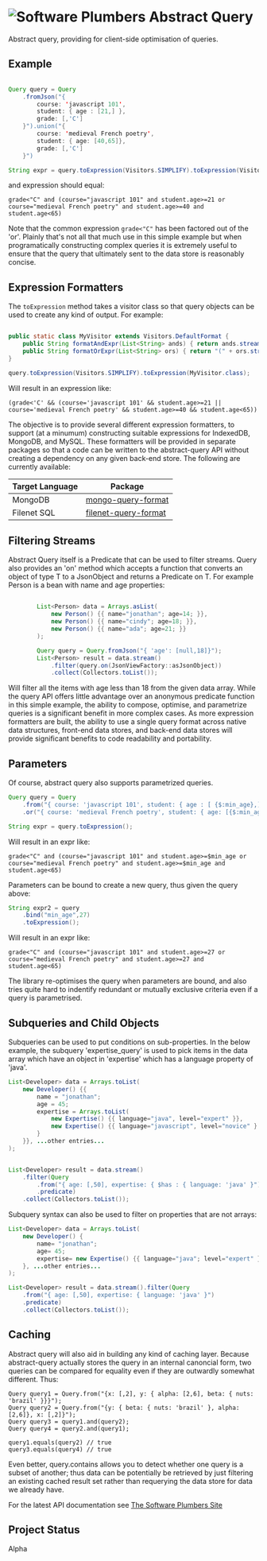 # ![Software Plumbers](http://docs.softwareplumbers.com/common/img/SquareIdent-160.png) Abstract Query

Abstract query, providing for client-side optimisation of queries.

## Example

```java

Query query = Query
	.fromJson("{ 
		course: 'javascript 101', 
		student: { age : [21,] }, 
		grade: [,'C']
	}").union("{ 
		course: 'medieval French poetry', 
		student: { age: [40,65]}, 
		grade: [,'C']
	}")

String expr = query.toExpression(Visitors.SIMPLIFY).toExpression(Visitors.DEFAULT);
```

and expression should equal:

`grade<"C" and (course="javascript 101" and student.age>=21 or course="medieval French poetry" and student.age>=40 and student.age<65)`

Note that the common expression `grade<"C"` has been factored out of the 'or'. Plainly that's not all that much use in this simple example but when programatically constructing complex queries it is extremely useful to ensure that the query that ultimately sent to the data store is reasonably concise.

## Expression Formatters

The `toExpression` method takes a visitor class so that query objects can be used to create any kind of output. For example:

```java

public static class MyVisitor extends Visitors.DefaultFormat {
    public String formatAndExpr(List<String> ands) { return ands.stream().collect(Collectors.joining(" && ")); }
    public String formatOrExpr(List<String> ors) { return "(" + ors.stream().collect(Collectors.joining(" || ")) + ")"; }
}

query.toExpression(Visitors.SIMPLIFY).toExpression(MyVisitor.class);
```

Will result in an expression like: 

`(grade<'C' && (course='javascript 101' && student.age>=21 || course='medieval French poetry' && student.age>=40 && student.age<65))`

The objective is to provide several different expression formatters, to support (at a minumum) constructing suitable expressions for 
IndexedDB, MongoDB, and MySQL. These formatters will be provided in separate packages so that a code can be written to the abstract-query API 
without creating a dependency on any given back-end store. The following are currently available:

| Target Language | Package |
|-----------------|---------|
| MongoDB         | [mongo-query-format](https://projects.softwareplumbers.com/common-java/mongo-query-format) |
| Filenet SQL     | [filenet-query-format](https://projects.softwareplumbers.com/common-java/filenet-query-format-java) |

## Filtering Streams

Abstract Query itself is a Predicate<JsonObject> that can be used to filter streams. Query also provides an 'on' method which
accepts a function that converts an object of type T to a JsonObject and returns a Predicate on T. For example Person is a bean
with name and age properties:

```java

        List<Person> data = Arrays.asList( 
            new Person() {{ name="jonathan"; age=14; }}, 
            new Person() {{ name="cindy"; age=18; }}, 
            new Person() {{ name="ada"; age=21; }} 
        );

        Query query = Query.fromJson("{ 'age': [null,18]}");
        List<Person> result = data.stream()
            .filter(query.on(JsonViewFactory::asJsonObject))
            .collect(Collectors.toList());
```

Will filter all the items with age less than 18 from the given data array. While the query API offers
little advantage over an anonymous predicate function in this simple example, the ability to compose, 
optimise, and parametrize queries is a significant benefit in more complex cases. As more expression 
formatters are built, the ability to use a single query format across native data structures, front-end 
data stores, and back-end data stores will provide significant benefits to code readability and portability.

## Parameters

Of course, abstract query also supports parametrized queries.

```java
Query query = Query
    .from("{ course: 'javascript 101', student: { age : [ {$:min_age},] }, grade: [,'C']}")
    .or("{ course: 'medieval French poetry', student: { age: [{$:min_age}, 65]}, grade: [,'C']}")

String expr = query.toExpression();
```

Will result in an expr like:

`grade<"C" and (course="javascript 101" and student.age>=$min_age or course="medieval French poetry" and student.age>=$min_age and student.age<65)`

Parameters can be bound to create a new query, thus given the query above:

```java
String expr2 = query
	.bind("min_age",27)
	.toExpression();
```

Will result in an expr like:

`grade<"C" and (course="javascript 101" and student.age>=27 or course="medieval French poetry" and student.age>=27 and student.age<65)`

The library re-optimises the query when parameters are bound, and also tries quite hard to indentify redundant or mutually exclusive criteria even if a query is parametrised.

## Subqueries and Child Objects

Subqueries can be used to put conditions on sub-properties. In the below example, the subquery 'expertise_query' is used to pick items in the data array which have an object in 'expertise' which has a language property of 'java'. 

```java
List<Developer> data = Arrays.toList( 
    new Developer() {{ 	
        name = "jonathan";
    	age = 45;
    	expertise = Arrays.toList( 
    		new Expertise() {{ language="java", level="expert" }}, 
    		new Expertise() {{ language="javascript", level="novice" }
    	}
    }}, ...other entries...
);


List<Developer> result = data.stream()
    .filter(Query
	    .from("{ age: [,50], expertise: { $has : { language: 'java' }")
	    .predicate)
    .collect(Collectors.toList());
```

Subquery syntax can also be used to filter on properties that are not arrays:

```java
List<Developer> data = Arrays.toList( 
    new Developer() { 	
        name= "jonathan";
    	age= 45;
    	expertise= new Expertise() {{ language="java"; level="expert" }}
    }, ...other entries...
);

List<Developer> result = data.stream().filter(Query
	.from("{ age: [,50], expertise: { language: 'java' }")
	.predicate)
    .collect(Collectors.toList());
```

## Caching

Abstract query will also aid in building any kind of caching layer. Because abstract-query actually stores the query in an internal canoncial form, two queries can be compared for equality even if they are outwardly somewhat different. Thus:

```javas
Query query1 = Query.from("{x: [,2], y: { alpha: [2,6], beta: { nuts: 'brazil' }}}");
Query query2 = Query.from("{y: { beta: { nuts: 'brazil' }, alpha: [2,6]}, x: [,2]}");
Query query3 = query1.and(query2);
Query query4 = query2.and(query1);

query1.equals(query2) // true
query3.equals(query4) // true
```

Even better, query.contains allows you to detect whether one query is a subset of another; thus data can be potentially be retrieved by just filtering an existing cached result set rather than requerying the data store for data we already have.

For the latest API documentation see [The Software Plumbers Site](http://docs.softwareplumbers.com/abstract-query/master)

## Project Status

Alpha

